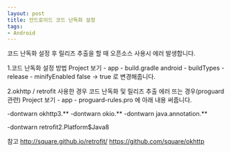 ```yaml
---
layout: post
title: 안드로이드 코드 난독화 설정
tags:
- Android
---
```


코드 난독화 설정 후 릴리즈 추출을 할 때 오픈소스 사용시 에러 발생합니다.

1.코드 난독화 설정 방법
Project 보기 - app - build.gradle
android - buildTypes - release - minifyEnabled false -> true 로 변경해줍니다.

2.okhttp / retrofit 사용한 경우 코드 난독화 및 릴리즈 추출 에러 뜨는 경우(proguard 관련)
Project 보기 - app - proguard-rules.pro 에 아래 내용 써줍니다.

-dontwarn okhttp3.**
-dontwarn okio.**
-dontwarn java.annotation.**

-dontwarn retrofit2.Platform$Java8

참고
http://square.github.io/retrofit/
https://github.com/square/okhttp